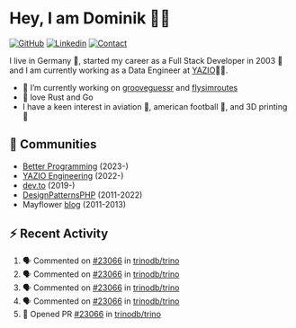 # Hey, I am Dominik 🧑‍💻

[![GitHub](https://img.shields.io/badge/GITHUB-blue?style=for-the-badge&logo=github)](https://github.com/domnikl) [![Linkedin](https://img.shields.io/badge/MY%20PROFILE-Linkedin-blue?style=for-the-badge&logo=github)](https://www.linkedin.com/in/dominik-liebler-a32655205/)
[![Contact](https://img.shields.io/badge/CONTACT-GMAIL-yellow?style=for-the-badge&logo=gmail&logoColor=white)](mailto:liebler.dominik@gmail.com)

I live in Germany 🏫, started my career as a Full Stack Developer in 2003 👴 and I am currently working as a Data Engineer at <a href="https://www.linkedin.com/company/yazio-gmbh/mycompany">YAZIO</a>👨‍💻.

- 🔭 I’m currently working on [grooveguessr](https://github.com/domnikl/grooveguessr) and [flysimroutes](https://flysimroutes.com)
- 🦀 love Rust and Go
- I have a keen interest in aviation 🛫, american football 🏈, and 3D printing 🦄

## 👯 Communities

- [Better Programming](https://betterprogramming.pub) (2023-)
- [YAZIO Engineering](https://medium.com/yazio-engineering/) (2022-)
- [dev.to](https://dev.to/domnikl) (2019-)
- [DesignPatternsPHP](https://github.com/DesignPatternsPHP) (2011-2022)
- Mayflower [blog](https://blog.mayflower.de/author/Dominik-Liebler) (2011-2013)

## :zap: Recent Activity

<!--START_SECTION:activity-->
1. 🗣 Commented on [#23066](https://github.com/trinodb/trino/pull/23066#issuecomment-2327930200) in [trinodb/trino](https://github.com/trinodb/trino)
2. 🗣 Commented on [#23066](https://github.com/trinodb/trino/pull/23066#issuecomment-2327923463) in [trinodb/trino](https://github.com/trinodb/trino)
3. 🗣 Commented on [#23066](https://github.com/trinodb/trino/pull/23066#issuecomment-2316894331) in [trinodb/trino](https://github.com/trinodb/trino)
4. 🗣 Commented on [#23066](https://github.com/trinodb/trino/pull/23066#issuecomment-2312035898) in [trinodb/trino](https://github.com/trinodb/trino)
5. 💪 Opened PR [#23066](https://github.com/trinodb/trino/pull/23066) in [trinodb/trino](https://github.com/trinodb/trino)
<!--END_SECTION:activity-->
